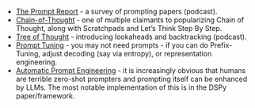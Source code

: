 - [The Prompt Report](https://arxiv.org/abs/2406.06608) - a survey of prompting papers (podcast).
- [Chain-of-Thought](https://arxiv.org/abs/2201.11903) - one of multiple claimants to popularizing Chain of Thought, along with Scratchpads and Let’s Think Step By Step.
- [Tree of Thought](https://arxiv.org/abs/2305.10601) - introducing lookaheads and backtracking (podcast).
- [Prompt Tuning](https://aclanthology.org/2021.emnlp-main.243/) - you may not need prompts - if you can do Prefix-Tuning, adjust decoding (say via entropy), or representation engineering.
- [Automatic Prompt Engineering](https://arxiv.org/abs/2211.01910) - it is increasingly obvious that humans are terrible zero-shot prompters and prompting itself can be enhanced by LLMs. The most notable implementation of this is in the DSPy paper/framework.